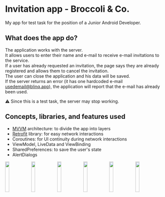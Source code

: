 # Invitation app - Broccoli & Co.
My app for test task for the position of a Junior Android Developer.


## What does the app do?
The application works with the server.
<br>
It allows users to enter their name and e-mail to receive e-mail invitations to the service.
<br>
If a user has already requested an invitation, the page says they are already registered and allows them to cancel the invitation.
<br>
The user can close the application and his data will be saved.
<br>
If the server returns an error (it has one hardcoded e-mail usedemail@blinq.app), the application will report that the e-mail has already been used.

⚠ Since this is a test task, the server may stop working.


## Concepts, libraries, and features used
- [MVVM](https://en.wikipedia.org/wiki/Model%E2%80%93view%E2%80%93viewmodel) architecture: to divide the app into layers
- [Retrofit](https://square.github.io/retrofit/) library: for easy network interactions
- Coroutines: for UI continuity during network interactions
- ViewModel, LiveData and ViewBinding
- SharedPreferences: to save the user's state
- AlertDialogs


<p>
  <img src="https://user-images.githubusercontent.com/81878781/214898976-50a5abd8-7f2e-43f4-bec0-59fe27e22630.png" width="16%">
  <img src="https://user-images.githubusercontent.com/81878781/214899002-90ed96bf-0568-4f64-919c-cc5c646c3da6.png" width="16%">
  <img src="https://user-images.githubusercontent.com/81878781/214561857-1472898d-7dc7-41c9-8c87-fcde8bb21169.png" width="16%">
  <img src="https://user-images.githubusercontent.com/81878781/214561879-64bdcf01-b248-49f3-a717-c1a9529f9c7a.png" width="16%">
  <img src="https://user-images.githubusercontent.com/81878781/214561905-56c03689-f443-4a7b-b650-687ddf45f077.png" width="16%">
  <img src="https://user-images.githubusercontent.com/81878781/214561920-10d1a9b4-377c-48e8-9f0f-2cb0fad43b62.png" width="16%">
</p>
